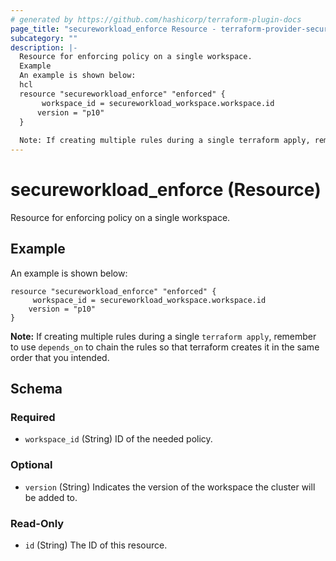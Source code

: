 ```yaml
---
# generated by https://github.com/hashicorp/terraform-plugin-docs
page_title: "secureworkload_enforce Resource - terraform-provider-secureworkload"
subcategory: ""
description: |-
  Resource for enforcing policy on a single workspace.
  Example
  An example is shown below:
  hcl
  resource "secureworkload_enforce" "enforced" {
       workspace_id = secureworkload_workspace.workspace.id
      version = "p10" 
  }
  
  Note: If creating multiple rules during a single terraform apply, remember to use depends_on to chain the rules so that terraform creates it in the same order that you intended.
---
```


# secureworkload_enforce (Resource)

Resource for enforcing policy on a single workspace.

## Example
An example is shown below: 
```hcl
resource "secureworkload_enforce" "enforced" {
	 workspace_id = secureworkload_workspace.workspace.id
    version = "p10" 
}
```
**Note:** If creating multiple rules during a single `terraform apply`, remember to use `depends_on` to chain the rules so that terraform creates it in the same order that you intended.



<!-- schema generated by tfplugindocs -->
## Schema

### Required

- `workspace_id` (String) ID of the needed policy.

### Optional

- `version` (String) Indicates the version of the workspace the cluster will be added to.

### Read-Only

- `id` (String) The ID of this resource.


